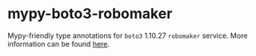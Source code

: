 # mypy-boto3-robomaker

Mypy-friendly type annotations for `boto3` 1.10.27 `robomaker` service.
More information can be found [here](https://github.com/vemel/mypy_boto3).
